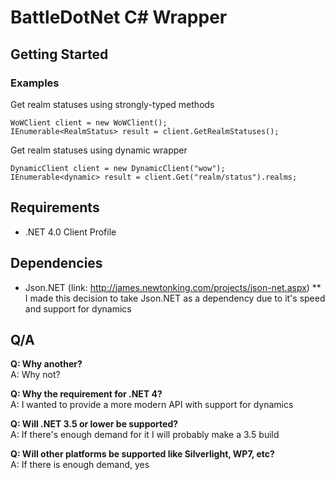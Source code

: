 # BattleDotNet C# Wrapper

## Getting Started

### Examples

Get realm statuses using strongly-typed methods

	WoWClient client = new WoWClient();
	IEnumerable<RealmStatus> result = client.GetRealmStatuses();

Get realm statuses using dynamic wrapper
	
	DynamicClient client = new DynamicClient("wow");
	IEnumerable<dynamic> result = client.Get("realm/status").realms;

## Requirements
* .NET 4.0 Client Profile

## Dependencies
* Json.NET (link: http://james.newtonking.com/projects/json-net.aspx)
** I made this decision to take Json.NET as a dependency due to it's speed and support for dynamics

## Q/A
**Q: Why another?**  
A: Why not?

**Q: Why the requirement for .NET 4?**  
A: I wanted to provide a more modern API with support for dynamics

**Q: Will .NET 3.5 or lower be supported?**  
A: If there's enough demand for it I will probably make a 3.5 build

**Q: Will other platforms be supported like Silverlight, WP7, etc?**  
A: If there is enough demand, yes